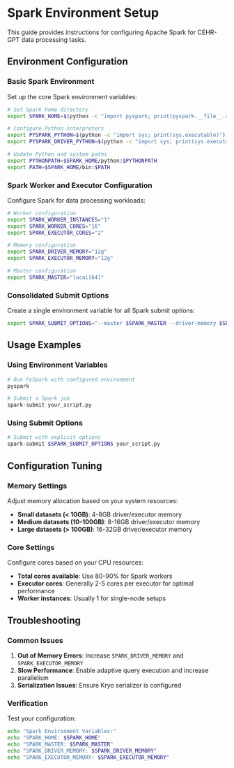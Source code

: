 # Spark Environment Setup

This guide provides instructions for configuring Apache Spark for CEHR-GPT data processing tasks.

## Environment Configuration

### Basic Spark Environment

Set up the core Spark environment variables:

```bash
# Set Spark home directory
export SPARK_HOME=$(python -c "import pyspark; print(pyspark.__file__.rsplit('/', 1)[0])")

# Configure Python interpreters
export PYSPARK_PYTHON=$(python -c "import sys; print(sys.executable)")
export PYSPARK_DRIVER_PYTHON=$(python -c "import sys; print(sys.executable)")

# Update Python and system paths
export PYTHONPATH=$SPARK_HOME/python:$PYTHONPATH
export PATH=$SPARK_HOME/bin:$PATH
```

### Spark Worker and Executor Configuration

Configure Spark for data processing workloads:

```bash
# Worker configuration
export SPARK_WORKER_INSTANCES="1"
export SPARK_WORKER_CORES="16"
export SPARK_EXECUTOR_CORES="2"

# Memory configuration
export SPARK_DRIVER_MEMORY="12g"
export SPARK_EXECUTOR_MEMORY="12g"

# Master configuration
export SPARK_MASTER="local[64]"
```

### Consolidated Submit Options

Create a single environment variable for all Spark submit options:

```bash
export SPARK_SUBMIT_OPTIONS="--master $SPARK_MASTER --driver-memory $SPARK_DRIVER_MEMORY --executor-memory $SPARK_EXECUTOR_MEMORY --executor-cores $SPARK_EXECUTOR_CORES --conf spark.sql.adaptive.enabled=$SPARK_CONF_spark_sql_adaptive_enabled --conf spark.sql.adaptive.coalescePartitions.enabled=$SPARK_CONF_spark_sql_adaptive_coalescePartitions_enabled --conf spark.serializer=$SPARK_CONF_spark_serializer"
```

## Usage Examples

### Using Environment Variables
```bash
# Run PySpark with configured environment
pyspark

# Submit a Spark job
spark-submit your_script.py
```

### Using Submit Options
```bash
# Submit with explicit options
spark-submit $SPARK_SUBMIT_OPTIONS your_script.py
```

## Configuration Tuning

### Memory Settings

Adjust memory allocation based on your system resources:

- **Small datasets (< 10GB)**: 4-8GB driver/executor memory
- **Medium datasets (10-100GB)**: 8-16GB driver/executor memory
- **Large datasets (> 100GB)**: 16-32GB driver/executor memory

### Core Settings

Configure cores based on your CPU resources:

- **Total cores available**: Use 80-90% for Spark workers
- **Executor cores**: Generally 2-5 cores per executor for optimal performance
- **Worker instances**: Usually 1 for single-node setups

## Troubleshooting

### Common Issues

1. **Out of Memory Errors**: Increase `SPARK_DRIVER_MEMORY` and `SPARK_EXECUTOR_MEMORY`
2. **Slow Performance**: Enable adaptive query execution and increase parallelism
3. **Serialization Issues**: Ensure Kryo serializer is configured

### Verification

Test your configuration:

```bash
echo "Spark Environment Variables:"
echo "SPARK_HOME: $SPARK_HOME"
echo "SPARK_MASTER: $SPARK_MASTER"
echo "SPARK_DRIVER_MEMORY: $SPARK_DRIVER_MEMORY"
echo "SPARK_EXECUTOR_MEMORY: $SPARK_EXECUTOR_MEMORY"
```
